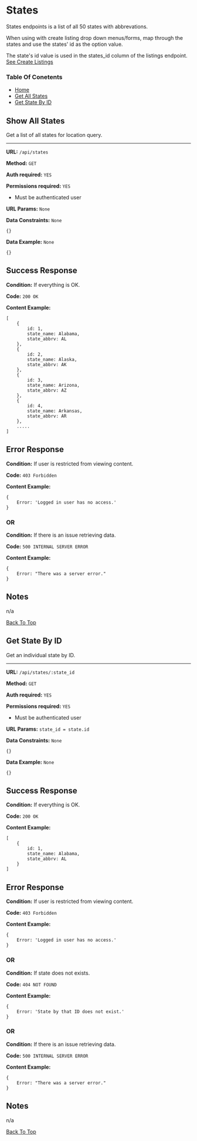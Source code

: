 # States
States endpoints is a list of all 50 states with abbrevations. 

 When using with create listing drop down menus/forms, map through the states and use the states' id as the option value. 

The state's id value is used in the states_id column of the listings endpoint. [See Create Listings](./listings#create-listing)

### Table Of Conetents

* [Home](../README.md)
* [Get All States](#show-all-states)
* [Get State By ID](#get-state-by-id)

## Show All States
Get a list of all states for location query.

---

**URL:** `/api/states`

**Method:** `GET`

**Auth required:** `YES`

**Permissions required:** `YES`

* Must be authenticated user

**URL Params:**  `None`

**Data Constraints:** `None`
 

```
{}
```

**Data Example:** `None`
```
{}
```

## Success Response

**Condition:**  If everything is OK.

**Code:**  `200 OK`

**Content Example:**
```
[
    {
        id: 1,
        state_name: Alabama,
        state_abbrv: AL
    },
    {
        id: 2,
        state_name: Alaska,
        state_abbrv: AK
    },
    {
        id: 3,
        state_name: Arizona,
        state_abbrv: AZ
    },
    {
        id: 4,
        state_name: Arkansas,
        state_abbrv: AR
    },
    .....
]
```
## Error Response

**Condition:**  If user is restricted from viewing content.

**Code:**  `403 Forbidden`

**Content Example:**
```
{
    Error: 'Logged in user has no access.'
}
```
### OR

**Condition:**  If there is an issue retrieving data.

**Code:**  `500 INTERNAL SERVER ERROR`

**Content Example:**
```
{
    Error: "There was a server error."
}
```

## Notes

n/a

[Back To Top](#listings)

## Get State By ID

Get an individual state by ID.

---

**URL:** `/api/states/:state_id`

**Method:** `GET`

**Auth required:** `YES`

**Permissions required:** `YES`

* Must be authenticated user

**URL Params:**  `state_id = state.id`

**Data Constraints:** `None`
 

```
{}
```

**Data Example:** `None`
```
{}
```

## Success Response

**Condition:**  If everything is OK.

**Code:**  `200 OK`

**Content Example:**
```
[
    {
        id: 1,
        state_name: Alabama,
        state_abbrv: AL
    }
]
```
## Error Response

**Condition:**  If user is restricted from viewing content.

**Code:**  `403 Forbidden`

**Content Example:**
```
{
    Error: 'Logged in user has no access.'
}
```

### OR

**Condition:**  If state does not exists.

**Code:**  `404 NOT FOUND`

**Content Example:**
```
{
    Error: 'State by that ID does not exist.'
}
```

### OR

**Condition:**  If there is an issue retrieving data.

**Code:**  `500 INTERNAL SERVER ERROR`

**Content Example:**
```
{
    Error: "There was a server error."
}
```

## Notes

n/a

[Back To Top](#listings)